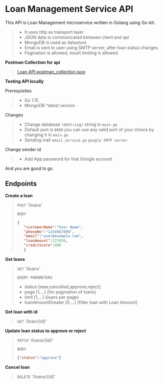 # Loan Management Service API

This API is Loan Management microservice written in Golang using Go-kit.

> - It uses http as transport layer
> - JSON data is communicated between client and api
> - MongoDB is used as datastore
> - Email is sent to user using SMTP server, after loan status changes
> - Pagination is allowed, result limiting is allowed

**Postman Collection for api**

> [Loan API.postman_collection.json](https://github.com/swagftw/loanManagement/blob/main/Loan_API.postman_collection.json)



**Testing API locally**

Prerequisites

> - Go 1.15
> - MongoDB ^latest version

Changes

> - Change database `(dbString)` string in `main.go`
> - Default port is `8080` you can use any valid port of your choice by changing it in `main.go`
> - Sending mail `email_service.go` `google SMTP server`

Change sender id

> - Add App password for that Google account

And you are good to go

## Endpoints

**Create a loan**

> `POST` '/loans'
> 
> `BODY`
> 
>```json
>{
>    "customerName":"User Name",
>    "phoneNo":"1234567890",
>    "email":"user@example.com",
>    "loanAmount":123456,
>    "creditScore":800
>    }
>```

**Get loans**

> `GET` '/loans'
>
> `QUERY PARAMETERS`
> 
> - status [new,cancelled,approve,reject]
> - page [1,...] {for pagination of loans}
> - limit [1,...] {loans per page}
> - loanAmountGreater [0,...] {filter loan with Loan Amount}

**Get loan with id**

> `GET` '/loan/{id}' 

**Update loan status to approve or reject**

> `PATCH` '/loans/{id}'
> 
>`BODY` 
>```json
>{"status":"approve"}
>```

**Cancel loan**

> `DELETE` '/loans/{id}'
> 